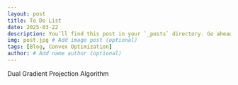 ```yaml
---
layout: post
title: To Do List
date: 2025-03-22
description: You’ll find this post in your `_posts` directory. Go ahead and edit it and re-build the site to see your changes. # Add post description (optional)
img: post.jpg # Add image post (optional)
tags: [Blog, Convex Optimization]
author: # Add name author (optional)
---
```


Dual Gradient Projection Algorithm